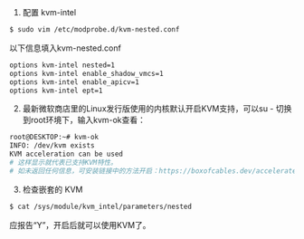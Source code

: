 1. 配置 kvm-intel
```bash
$ sudo vim /etc/modprobe.d/kvm-nested.conf
```
以下信息填入kvm-nested.conf
```bash
options kvm-intel nested=1
options kvm-intel enable_shadow_vmcs=1
options kvm-intel enable_apicv=1
options kvm-intel ept=1
```
2. 最新微软商店里的Linux发行版使用的内核默认开启KVM支持，可以su - 切换到root环境下，输入kvm-ok查看：
```bash
root@DESKTOP:~# kvm-ok
INFO: /dev/kvm exists
KVM acceleration can be used
# 这样显示就代表已支持KVM特性。
# 如未返回任何信息，可安装链接中的方法开启：https://boxofcables.dev/accelerated-kvm-guests-on-wsl-2/
```
3. 检查嵌套的 KVM
```bash
$ cat /sys/module/kvm_intel/parameters/nested
```
应报告“Y”，开启后就可以使用KVM了。